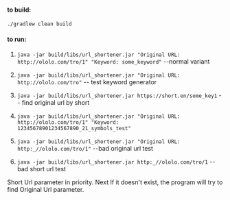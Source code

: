 #### **to build:**

`./gradlew clean build`

#### **to run**:

1. `java -jar build/libs/url_shortener.jar "Original URL: http://ololo.com/tro/1" "Keyword: some_keyword"` --normal variant
1. `java -jar build/libs/url_shortener.jar "Original URL: http://ololo.com/tro"` -- test keyword generator
1. `java -jar build/libs/url_shortener.jar https://short.en/some_key1` -- find original url by short

1. `java -jar build/libs/url_shortener.jar "Original URL: http://ololo.com/tro/1" "Keyword: 12345678901234567890_21_symbols_test"`
1. `java -jar build/libs/url_shortener.jar "Original URL: http:_//ololo.com/tro/1"` --bad original url test
1. `java -jar build/libs/url_shortener.jar http:_//ololo.com/tro/1` --bad short url test


Short Url parameter in priority. Next If it doesn't exist, the program will try to find Original Url parameter.  